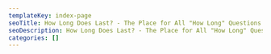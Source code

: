```yaml
---
templateKey: index-page
seoTitle: How Long Does Last? - The Place for All "How Long" Questions
seoDescription: How Long Does Last? - The Place for All "How Long" Questions
categories: []
---
```

